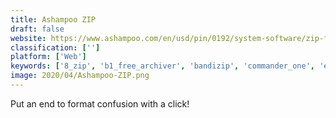 ```yaml
---
title: Ashampoo ZIP
draft: false 
website: https://www.ashampoo.com/en/usd/pin/0192/system-software/zip-free
classification: ['']
platform: ['Web']
keywords: ['8_zip', 'b1_free_archiver', 'bandizip', 'commander_one', 'easy_7-zip', 'engrampa', 'file_roller', 'freearc', 'haozip', 'izarc', 'pkzip', 'peazip', 'the_unarchiver', 'unzip_online', 'winrar', 'winzip', 'ezyzip', 'p7zip', 'unp', 'unzipper']
image: 2020/04/Ashampoo-ZIP.png
---
```

Put an end to format confusion with a click!